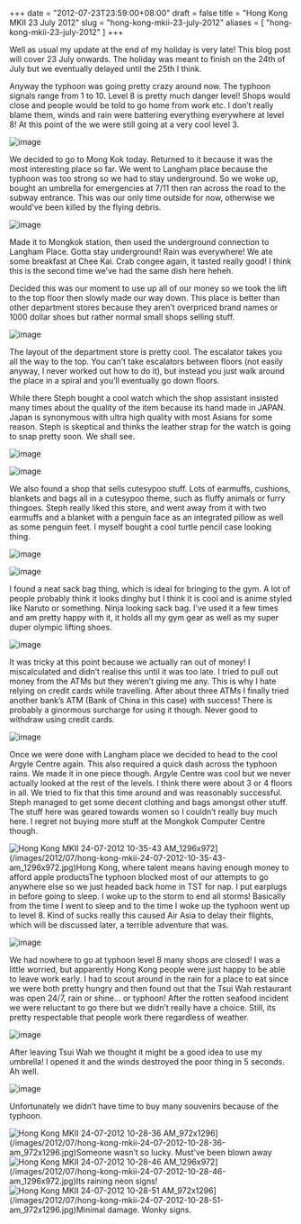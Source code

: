 +++
date = "2012-07-23T23:59:00+08:00"
draft = false
title = "Hong Kong MKII 23 July 2012"
slug = "hong-kong-mkii-23-july-2012"
aliases = [
	"hong-kong-mkii-23-july-2012"
]
+++

Well as usual my update at the end of my holiday is very late! This blog post will cover 23 July onwards. The holiday was meant to finish on the 24th of July but we eventually delayed until the 25th I think.

Anyway the typhoon was going pretty crazy around now. The typhoon signals range from 1 to 10. Level 8 is pretty much danger level! Shops would close and people would be told to go home from work etc. I don’t really blame them, winds and rain were battering everything everywhere at level 8! At this point of the we were still going at a very cool level 3.

![image](/images/2012/07/wpid-hong-kong-mkii-23-07-2012-5-15-02-pm.jpg "Hong Kong MKII 23-07-2012 5-15-02 PM.jpg")

We decided to go to Mong Kok today. Returned to it because it was the most interesting place so far. We went to Langham place because the typhoon was too strong so we had to stay underground. So we woke up, bought an umbrella for emergencies at 7/11 then ran across the road to the subway entrance. This was our only time outside for now, otherwise we would’ve been killed by the flying debris.

![image](/images/2012/07/wpid-hong-kong-mkii-23-07-2012-2-03-06-pm.jpg "Hong Kong MKII 23-07-2012 2-03-06 PM.jpg")

Made it to Mongkok station, then used the underground connection to Langham Place. Gotta stay underground! Rain was everywhere! We ate some breakfast at Chee Kai. Crab congee again, it tasted really good! I think this is the second time we’ve had the same dish here heheh.

Decided this was our moment to use up all of our money so we took the lift to the top floor then slowly made our way down. This place is better than other department stores because they aren’t overpriced brand names or 1000 dollar shoes but rather normal small shops selling stuff.

![image](/images/2012/07/wpid-hong-kong-mkii-23-07-2012-2-28-24-pm.jpg "Hong Kong MKII 23-07-2012 2-28-24 PM.jpg")

The layout of the department store is pretty cool. The escalator takes you all the way to the top. You can’t take escalators between floors (not easily anyway, I never worked out how to do it), but instead you just walk around the place in a spiral and you’ll eventually go down floors.

While there Steph bought a cool watch which the shop assistant insisted many times about the quality of the item because its hand made in JAPAN. Japan is synonymous with ultra high quality with most Asians for some reason. Steph is skeptical and thinks the leather strap for the watch is going to snap pretty soon. We shall see.

![image](/images/2012/07/wpid-hong-kong-mkii-23-07-2012-1-03-36-pm.jpg "Hong Kong MKII 23-07-2012 1-03-36 PM.jpg")

![image](/images/2012/07/wpid-hong-kong-mkii-23-07-2012-2-08-45-pm.jpg "Hong Kong MKII 23-07-2012 2-08-45 PM.jpg")

We also found a shop that sells cutesypoo stuff. Lots of earmuffs, cushions, blankets and bags all in a cutesypoo theme, such as fluffy animals or furry thingoes. Steph really liked this store, and went away from it with two earmuffs and a blanket with a penguin face as an integrated pillow as well as some penguin feet. I myself bought a cool turtle pencil case looking thing.

![image](/images/2012/07/wpid-hong-kong-mkii-23-07-2012-6-59-00-pm.jpg "Hong Kong MKII 23-07-2012 6-59-00 PM.jpg")

![image](/images/2012/07/wpid-hong-kong-mkii-23-07-2012-7-00-40-pm.jpg "Hong Kong MKII 23-07-2012 7-00-40 PM.jpg")

I found a neat sack bag thing, which is ideal for bringing to the gym. A lot of people probably think it looks dinghy but I think it is cool and is anime styled like Naruto or something. Ninja looking sack bag. I’ve used it a few times and am pretty happy with it, it holds all my gym gear as well as my super duper olympic lifting shoes.

![image](/images/2012/07/wpid-hong-kong-mkii-23-07-2012-8-06-23-pm.jpg "Hong Kong MKII 23-07-2012 8-06-23 PM.jpg")

It was tricky at this point because we actually ran out of money! I miscalculated and didn’t realise this until it was too late. I tried to pull out money from the ATMs but they weren’t giving me any. This is why I hate relying on credit cards while travelling. After about three ATMs I finally tried another bank’s ATM (Bank of China in this case) with success! There is probably a ginormous surcharge for using it though. Never good to withdraw using credit cards.

![image](/images/2012/07/wpid-hong-kong-mkii-23-07-2012-7-50-49-pm.jpg "Hong Kong MKII 23-07-2012 7-50-49 PM.jpg")

Once we were done with Langham place we decided to head to the cool Argyle Centre again. This also required a quick dash across the typhoon rains. We made it in one piece though. Argyle Centre was cool but we never actually looked at the rest of the levels. I think there were about 3 or 4 floors in all. We tried to fix that this time around and was reasonably successful. Steph managed to get some decent clothing and bags amongst other stuff. The stuff here was geared towards women so I couldn’t really buy much here. I regret not buying more stuff at the Mongkok Computer Centre though.


![](/images/2012/07/hong-kong-mkii-24-07-2012-10-35-43-am_1296x972.jpg?w=300 "Hong Kong MKII 24-07-2012 10-35-43 AM_1296x972")](/images/2012/07/hong-kong-mkii-24-07-2012-10-35-43-am_1296x972.jpg)Hong Kong, where talent means having enough money to afford apple productsThe typhoon blocked most of our attempts to go anywhere else so we just headed back home in TST for nap. I put earplugs in before going to sleep. I woke up to the storm to end all storms! Basically from the time I went to sleep and to the time I woke up the typhoon went up to level 8. Kind of sucks really this caused Air Asia to delay their flights, which will be discussed later, a terrible adventure that was.

![image](/images/2012/07/wpid-hong-kong-mkii-23-07-2012-8-57-37-pm.jpg "Hong Kong MKII 23-07-2012 8-57-37 PM.jpg")

We had nowhere to go at typhoon level 8 many shops are closed! I was a little worried, but apparently Hong Kong people were just happy to be able to leave work early. I had to scout around in the rain for a place to eat since we were both pretty hungry and then found out that the Tsui Wah restaurant was open 24/7, rain or shine… or typhoon! After the rotten seafood incident we were reluctant to go there but we didn’t really have a choice. Still, its pretty respectable that people work there regardless of weather.

![image](/images/2012/07/wpid-hong-kong-mkii-23-07-2012-9-59-25-pm.jpg "Hong Kong MKII 23-07-2012 9-59-25 PM.jpg")

After leaving Tsui Wah we thought it might be a good idea to use my umbrella! I opened it and the winds destroyed the poor thing in 5 seconds. Ah well.

![image](/images/2012/07/wpid-hong-kong-mkii-23-07-2012-10-01-17-pm.jpg "Hong Kong MKII 23-07-2012 10-01-17 PM.jpg")

Unfortunately we didn’t have time to buy many souvenirs because of the typhoon.


![](/images/2012/07/hong-kong-mkii-24-07-2012-10-28-36-am_972x1296.jpg?w=225 "Hong Kong MKII 24-07-2012 10-28-36 AM_972x1296")](/images/2012/07/hong-kong-mkii-24-07-2012-10-28-36-am_972x1296.jpg)Someone wasn’t so lucky. Must’ve been blown away
![](/images/2012/07/hong-kong-mkii-24-07-2012-10-28-46-am_1296x972.jpg?w=300 "Hong Kong MKII 24-07-2012 10-28-46 AM_1296x972")](/images/2012/07/hong-kong-mkii-24-07-2012-10-28-46-am_1296x972.jpg)Its raining neon signs!
![](/images/2012/07/hong-kong-mkii-24-07-2012-10-28-51-am_972x1296.jpg?w=225 "Hong Kong MKII 24-07-2012 10-28-51 AM_972x1296")](/images/2012/07/hong-kong-mkii-24-07-2012-10-28-51-am_972x1296.jpg)Minimal damage. Wonky signs.
